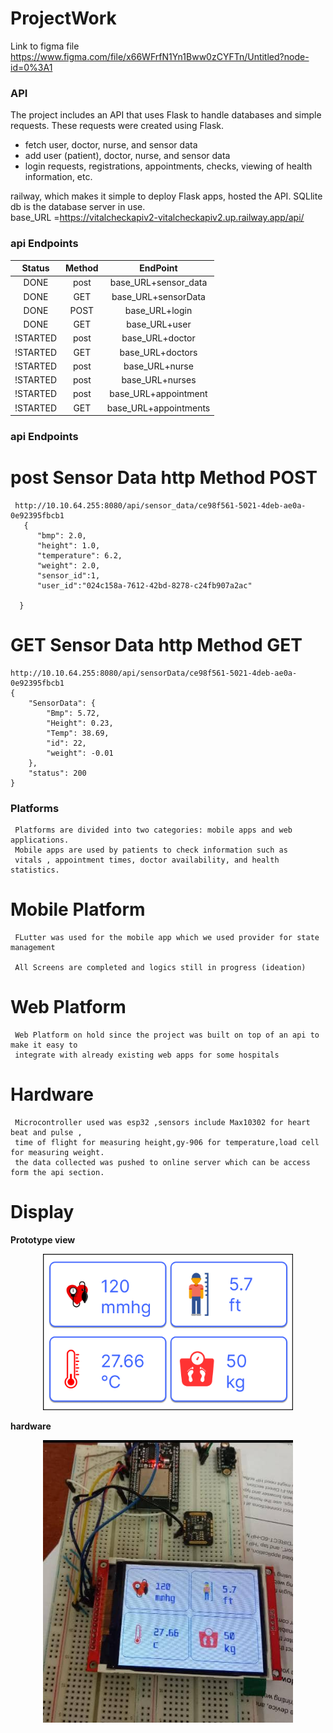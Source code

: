 # ProjectWork
Link to figma file
https://www.figma.com/file/x66WFrfN1Yn1Bww0zCYFTn/Untitled?node-id=0%3A1



### API 
The project includes an API that uses Flask to handle databases and simple requests. These requests were created using Flask.
- fetch user, doctor, nurse, and sensor data 
- add user (patient), doctor, nurse, and sensor data
- login requests, registrations, appointments, checks, viewing of health information, etc.

railway, which makes it simple to deploy Flask apps, hosted the API.
SQLlite db is the database server in use.
<br> base_URL =https://vitalcheckapiv2-vitalcheckapiv2.up.railway.app/api/

### api Endpoints
|Status    |    Method    |            EndPoint    |
| :-----:  | :----------: | :--------------------: |
|    DONE  |     post     | base_URL+sensor_data   |
|   DONE   |     GET      |  base_URL+sensorData   |
|   DONE   |     POST     | base_URL+login         |
|   DONE   |     GET      | base_URL+user          |
| !STARTED |     post     | base_URL+doctor        |
| !STARTED |     GET      | base_URL+doctors       |
| !STARTED |     post     | base_URL+nurse         |
| !STARTED |     post     | base_URL+nurses        |
| !STARTED |     post     | base_URL+appointment   |
| !STARTED |     GET      | base_URL+appointments  |



### api Endpoints 
# post Sensor Data http Method POST
     http://10.10.64.255:8080/api/sensor_data/ce98f561-5021-4deb-ae0a-0e92395fbcb1
       {
          "bmp": 2.0,
          "height": 1.0,
          "temperature": 6.2,
          "weight": 2.0,
          "sensor_id":1,
          "user_id":"024c158a-7612-42bd-8278-c24fb907a2ac"

      }

# GET Sensor Data http Method GET
    http://10.10.64.255:8080/api/sensorData/ce98f561-5021-4deb-ae0a-0e92395fbcb1
    {
        "SensorData": {
            "Bmp": 5.72,
            "Height": 0.23,
            "Temp": 38.69,
            "id": 22,
            "weight": -0.01
        },
        "status": 200
    }



### Platforms 
     Platforms are divided into two categories: mobile apps and web applications.
     Mobile apps are used by patients to check information such as 
     vitals , appointment times, doctor availability, and health statistics.


# Mobile Platform
     FLutter was used for the mobile app which we used provider for state management 

     All Screens are completed and logics still in progress (ideation) 
     
# Web Platform
     Web Platform on hold since the project was built on top of an api to make it easy to 
     integrate with already existing web apps for some hospitals
     
     
     
# Hardware
     Microcontroller used was esp32 ,sensors include Max10302 for heart beat and pulse , 
     time of flight for measuring height,gy-906 for temperature,load cell for measuring weight. 
     the data collected was pushed to online server which can be access form the api section.

# Display
<p><b>Prototype view</b></p>
<div align="center">
    <img src="hardwareCode/Displaytft-o.jpeg" width="400px"</img> 
</div>


<p><b>hardware</b></p>
<div align="center">
    <img src="Displaytft.jpeg" width="400px"</img> 
</div>



     

